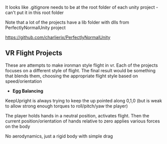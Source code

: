 It looks like .gitignore needs to be at the root folder of each unity project - can't put it in this root folder

Note that a lot of the projects have a lib folder with dlls from PerfectlyNormalUnity project

https://github.com/charlierix/PerfectlyNormalUnity


## VR Flight Projects

These are attempts to make ironman style flight in vr.  Each of the projects focuses on a different style of  flight.  The final result would be something that blends them, choosing the appropriate flight style based on speed/orientation

- **Egg Balancing**

KeepUpright is always trying to keep the up pointed along 0,1,0 (but is weak to allow strong enough torques to roll/pitch/yaw the player)

The player holds hands in a neutral position, activates flight.  Then the current position/orientation of hands relative to zero applies various forces on the body

No aerodynamics, just a rigid body with simple drag






